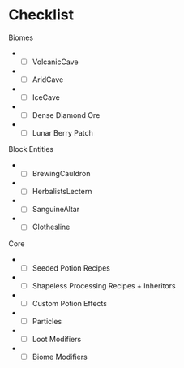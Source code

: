 Checklist
=========
Biomes
- - [ ] VolcanicCave
- - [ ] AridCave
- - [ ] IceCave

- - [ ] Dense Diamond Ore
- - [ ] Lunar Berry Patch

Block Entities
- - [ ] BrewingCauldron
- - [ ] HerbalistsLectern
- - [ ] SanguineAltar
- - [ ] Clothesline

Core
- - [ ] Seeded Potion Recipes
- - [ ] Shapeless Processing Recipes + Inheritors
- - [ ] Custom Potion Effects

- - [ ] Particles
- - [ ] Loot Modifiers
- - [ ] Biome Modifiers